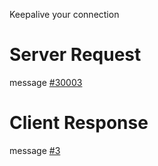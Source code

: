 Keepalive your connection

# Server Request
message [#30003](../../proto/README.md#action_30003)

# Client Response
message [#3](../../proto/README.md#action_3)
